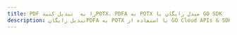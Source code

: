 ---title: PDF را به  تبدیل کنیدPOTX، PDFA به POTX مبدل رایگان یا GO SDKdescription: تبدیل رایگانPDFA به POTX با استفاده از GO Cloud APIs & SDK همچنین اسناد PDF را در Cloud ایجاد، ویرایش و رندر کنید.---